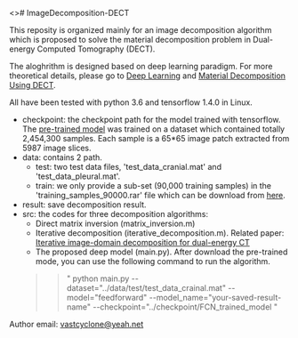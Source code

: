  <># ImageDecomposition-DECT

This reposity is organized mainly for an image decomposition algorithm which is proposed to solve the material decomposition problem in Dual-energy Computed Tomography (DECT). <br>

The aloghrithm is designed based on deep learning paradigm. For more theoretical details, please go to [Deep Learning](http://www.deeplearningbook.org/) and [Material Decomposition Using DECT](https://pubs.rsna.org/doi/10.1148/rg.2016150220).<br>
  
All have been tested with python 3.6 and tensorflow 1.4.0 in Linux. <br>
  * checkpoint: the checkpoint path for the model trained with tensorflow. The [pre-trained model](https://pan.baidu.com/s/1r1OTjid2muWWZfxURB8Pjw) was trained on a dataset which contained totally 2,454,300 samples. Each sample is a 65*65 image patch extracted from 5987 image slices.
  * data: contains 2 path.
    * test: two test data files, 'test_data_cranial.mat' and 'test_data_pleural.mat'.
    * train: we only provide a sub-set (90,000 training samples) in the 'training_samples_90000.rar' file which can be download from [here](https://pan.baidu.com/s/1r1OTjid2muWWZfxURB8Pjw). <br>
  * result: save decomposition result.
  * src: the codes for three decomposition algorithms:
    * Direct matrix inversion (matrix_inversion.m)
    * Iterative decomposition (iterative_decomposition.m). Related paper: [Iterative image-domain decomposition for dual-energy CT](https://aapm.onlinelibrary.wiley.com/doi/abs/10.1118/1.4889338)
    * The proposed deep model (main.py). After download the pre-trained mode, you can use the following command to run the algorithm. <br>
    >> " python main.py --dataset="../data/test/test_data_crainal.mat" --model="feedforward" --model_name="your-saved-result-name" --checkpoint="../checkpoint/FCN_trained_model " <br>
    
    
Author email: vastcyclone@yeah.net



